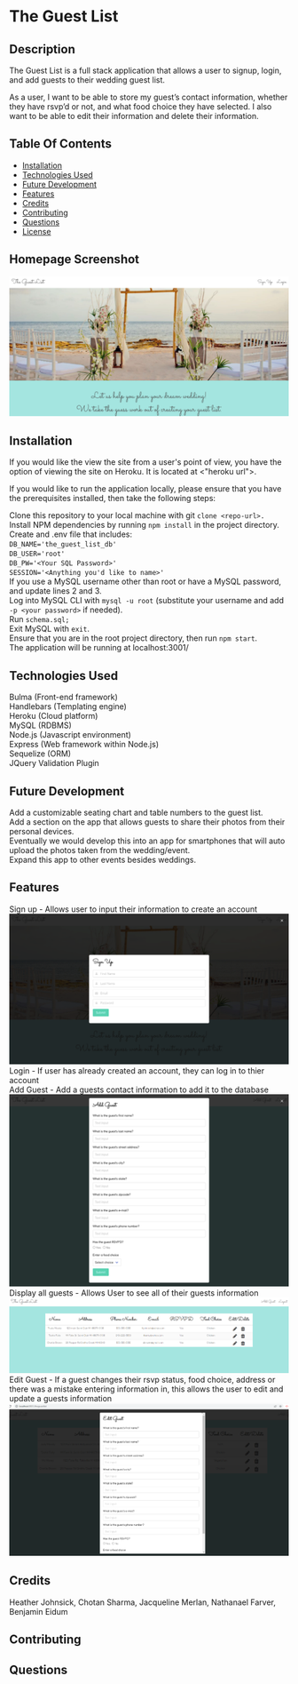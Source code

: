 # The Guest List

## Description
The Guest List is a full stack application that allows a user to signup, login, and add guests to their wedding guest list.  

As a user, I want to be able to store my guest’s contact information, whether they have rsvp’d or not, and what food choice they have selected.  I also want to be able to edit their information and delete their information.

## Table Of Contents
* [Installation](#installation)
* [Technologies Used](#Technologies_Used)
* [Future Development](#Future_Development)
* [Features](#Features)
* [Credits](#Credits)
* [Contributing](#Contributing)
* [Questions](#Questions)
* [License](#license)
## Homepage Screenshot
![alt text](./public/images/SC_TGL.png)
## Installation
If you would like the view the site from a user's point of view, you have the option of viewing the site on Heroku. It is located at <"heroku url">.

If you would like to run the application locally, please ensure that you have the prerequisites installed, then take the following steps:

Clone this repository to your local machine with git `clone <repo-url>.`\
Install NPM dependencies by running `npm install` in the project directory.\
Create and .env file that includes:\
`DB_NAME='the_guest_list_db'`\
`DB_USER='root'`\
`DB_PW='<Your SQL Password>'`\
`SESSION='<Anything you'd like to name>'`\
If you use a MySQL username other than root or have a MySQL password, and update lines 2 and 3.\
Log into MySQL CLI with `mysql -u root` (substitute your username and add `-p <your password>` if needed).\
Run `schema.sql;`\
Exit MySQL with `exit`.\
Ensure that you are in the root project directory, then run `npm start`.\
The application will be running at localhost:3001/

## Technologies Used

Bulma (Front-end framework)\
Handlebars (Templating engine)\
Heroku (Cloud platform)\
MySQL (RDBMS)\
Node.js (Javascript environment)\
Express (Web framework within Node.js)\
Sequelize (ORM)\
JQuery Validation Plugin

## Future Development
Add a customizable seating chart  and table numbers to the guest list.\
Add a section on the app that allows guests to share their photos  from their personal devices.\
Eventually we would develop this into an app for smartphones that will auto upload the photos taken from the wedding/event.\
Expand this app to other events besides weddings.

## Features
Sign up - Allows user to input their information to create an account\
![alt text](./public/images/SC_Signup.png)\
Login - If user has already created an account, they can log in to thier account\
Add Guest - Add a guests contact information to add it to the database\
![alt text](./public/images/SC_AddGuest.png)\
Display all guests - Allows User to see all of their guests information\
![alt text](./public/images/ShowAllGuests.PNG)\
Edit Guest - If a guest changes their rsvp status, food choice, address or there was a mistake entering information in, this allows the user to edit and update a guests information\
![alt text](./public/images/EditGuestDisplaying.PNG)

## Credits
Heather Johnsick, Chotan Sharma, Jacqueline Merlan, Nathanael Farver, Benjamin Eidum
## Contributing

## Questions
